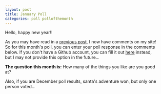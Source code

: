```yaml
---
layout: post
title: January Poll
categories: poll pollofthemonth
---
```

Hello, happy new year!!

As you may have read in a [previous post](https://kyleplo.github.io/b/jekyll-comments/), I now have comments on my site! So for this month's poll, you can enter your poll response in the comments below. If you don't have a Github account, you can fill it out [here](http://kyleplosforms.weebly.com/forms/january-poll) instead, but I may not provide this option in the future...

**The question this month is:**
How many of the things you like are you good at?

Also, if you are December poll results, santa's adventure won, but only one person voted...
